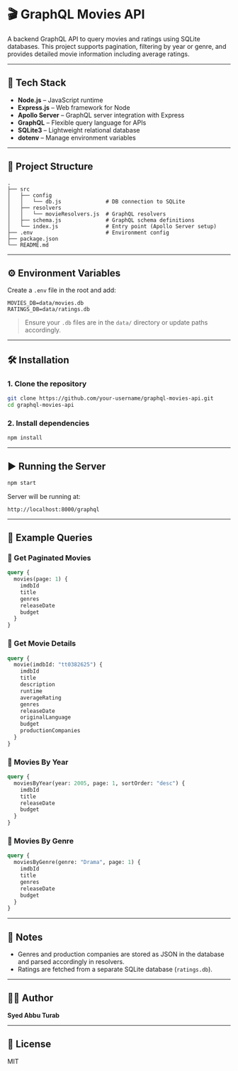 # 🎬 GraphQL Movies API

A backend GraphQL API to query movies and ratings using SQLite databases. This project supports pagination, filtering by year or genre, and provides detailed movie information including average ratings.

---

## 🚀 Tech Stack

- **Node.js** – JavaScript runtime
- **Express.js** – Web framework for Node
- **Apollo Server** – GraphQL server integration with Express
- **GraphQL** – Flexible query language for APIs
- **SQLite3** – Lightweight relational database
- **dotenv** – Manage environment variables

---

## 📁 Project Structure

```
.
├── src
│   ├── config
│   │   └── db.js              # DB connection to SQLite
│   ├── resolvers
│   │   └── movieResolvers.js  # GraphQL resolvers
│   ├── schema.js              # GraphQL schema definitions
│   └── index.js               # Entry point (Apollo Server setup)
├── .env                       # Environment config
├── package.json
└── README.md
```

---

## ⚙️ Environment Variables

Create a `.env` file in the root and add:

```env
MOVIES_DB=data/movies.db
RATINGS_DB=data/ratings.db
```

> Ensure your `.db` files are in the `data/` directory or update paths accordingly.

---

## 🛠️ Installation

### 1. Clone the repository

```bash
git clone https://github.com/your-username/graphql-movies-api.git
cd graphql-movies-api
```

### 2. Install dependencies

```bash
npm install
```

---

## ▶️ Running the Server

```bash
npm start
```

Server will be running at:

```
http://localhost:8000/graphql
```

---

## 🧪 Example Queries

### 🔹 Get Paginated Movies
```graphql
query {
  movies(page: 1) {
    imdbId
    title
    genres
    releaseDate
    budget
  }
}
```

### 🔹 Get Movie Details
```graphql
query {
  movie(imdbId: "tt0382625") {
    imdbId
    title
    description
    runtime
    averageRating
    genres
    releaseDate
    originalLanguage
    budget
    productionCompanies
  }
}
```

### 🔹 Movies By Year
```graphql
query {
  moviesByYear(year: 2005, page: 1, sortOrder: "desc") {
    imdbId
    title
    releaseDate
    budget
  }
}
```

### 🔹 Movies By Genre
```graphql
query {
  moviesByGenre(genre: "Drama", page: 1) {
    imdbId
    title
    genres
    releaseDate
    budget
  }
}
```

---

## 📌 Notes

- Genres and production companies are stored as JSON in the database and parsed accordingly in resolvers.
- Ratings are fetched from a separate SQLite database (`ratings.db`).

---

## 🧑‍💻 Author

**Syed Abbu Turab**

---

## 📄 License

MIT